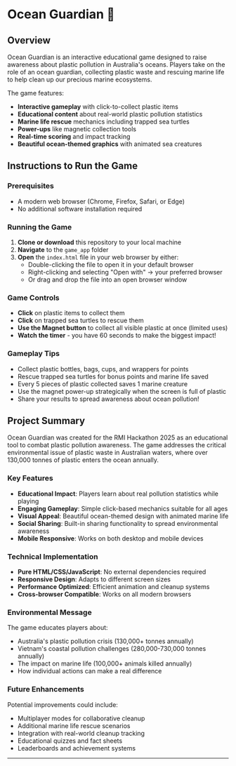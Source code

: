 # Ocean Guardian 🌊

## Overview

Ocean Guardian is an interactive educational game designed to raise awareness about plastic pollution in Australia's oceans. Players take on the role of an ocean guardian, collecting plastic waste and rescuing marine life to help clean up our precious marine ecosystems.

The game features:
- **Interactive gameplay** with click-to-collect plastic items
- **Educational content** about real-world plastic pollution statistics
- **Marine life rescue** mechanics including trapped sea turtles
- **Power-ups** like magnetic collection tools
- **Real-time scoring** and impact tracking
- **Beautiful ocean-themed graphics** with animated sea creatures

## Instructions to Run the Game

### Prerequisites
- A modern web browser (Chrome, Firefox, Safari, or Edge)
- No additional software installation required

### Running the Game

1. **Clone or download** this repository to your local machine
2. **Navigate** to the `game_app` folder
3. **Open** the `index.html` file in your web browser by either:
   - Double-clicking the file to open it in your default browser
   - Right-clicking and selecting "Open with" → your preferred browser
   - Or drag and drop the file into an open browser window

### Game Controls
- **Click** on plastic items to collect them
- **Click** on trapped sea turtles to rescue them
- **Use the Magnet button** to collect all visible plastic at once (limited uses)
- **Watch the timer** - you have 60 seconds to make the biggest impact!

### Gameplay Tips
- Collect plastic bottles, bags, cups, and wrappers for points
- Rescue trapped sea turtles for bonus points and marine life saved
- Every 5 pieces of plastic collected saves 1 marine creature
- Use the magnet power-up strategically when the screen is full of plastic
- Share your results to spread awareness about ocean pollution!

## Project Summary

Ocean Guardian was created for the RMI Hackathon 2025 as an educational tool to combat plastic pollution awareness. The game addresses the critical environmental issue of plastic waste in Australian waters, where over 130,000 tonnes of plastic enters the ocean annually.

### Key Features
- **Educational Impact**: Players learn about real pollution statistics while playing
- **Engaging Gameplay**: Simple click-based mechanics suitable for all ages
- **Visual Appeal**: Beautiful ocean-themed design with animated marine life
- **Social Sharing**: Built-in sharing functionality to spread environmental awareness
- **Mobile Responsive**: Works on both desktop and mobile devices

### Technical Implementation
- **Pure HTML/CSS/JavaScript**: No external dependencies required
- **Responsive Design**: Adapts to different screen sizes
- **Performance Optimized**: Efficient animation and cleanup systems
- **Cross-browser Compatible**: Works on all modern browsers

### Environmental Message
The game educates players about:
- Australia's plastic pollution crisis (130,000+ tonnes annually)
- Vietnam's coastal pollution challenges (280,000-730,000 tonnes annually)
- The impact on marine life (100,000+ animals killed annually)
- How individual actions can make a real difference

### Future Enhancements
Potential improvements could include:
- Multiplayer modes for collaborative cleanup
- Additional marine life rescue scenarios
- Integration with real-world cleanup tracking
- Educational quizzes and fact sheets
- Leaderboards and achievement systems

---
